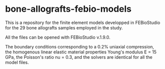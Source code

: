 # bone-allografts-febio-models
This is a repository for the finite element models developped in FEBioStudio for the 29 bone allografts samples employed in the study.

All the files can be opened with FEBioStudio v.1.9.0. 

The boundary conditions corresponding to a 0.2% uniaxial compression, the homogenous linear elastic material properties Young's modulus E = 15 GPa, the Poisson's ratio nu = 0.3, and the solvers are identical for all the model files.
